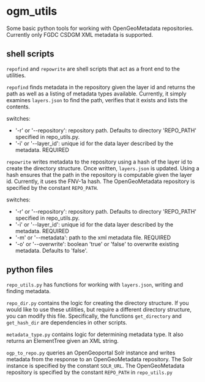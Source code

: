 # ogm_utils
Some basic python tools for working with OpenGeoMetadata repositories. Currently only FGDC CSDGM XML metadata is supported.


## shell scripts
`repofind` and `repowrite` are shell scripts that act as a front end to the utilities.

`repofind` finds metadata in the repository given the layer id and returns the path as well as a listing of metadata types available. Currently, it simply examines `layers.json` to find the path, verifies that it exists and lists the contents. 
 
switches: 
* '-r' or '--repository': repository path. Defaults to directory 'REPO_PATH' specified in repo_utils.py.
* '-i' or '--layer_id': unique id for the data layer described by the metadata. REQUIRED


`repowrite` writes metadata to the repository using a hash of the layer id to create the directory structure. Once written, `layers.json` is updated. Using a hash ensures that the path in the repository is computable given the layer id. Currently, it uses the FNV-1a hash.  The OpenGeoMetadata repository is specified by the constant `REPO_PATH`.

switches:
* '-r' or '--repository': repository path. Defaults to directory 'REPO_PATH' specified in repo_utils.py.
* '-i' or '--layer_id': unique id for the data layer described by the metadata. REQUIRED
* '-m' or '--metadata': path to the xml metadata file. REQUIRED
* '-o' or '--overwrite': boolean 'true' or 'false' to overwrite existing metadata. Defaults to 'false'.


## python files
 `repo_utils.py` has functions for working with `layers.json`, writing and finding metadata.

 `repo_dir.py` contains the logic for creating the directory structure. If you would like to use these utilities, but require a different directory structure, you can modify this file. Specifically, the functions `get_directory` and `get_hash_dir` are dependencies in other scripts.

`metadata_type.py` contains logic for determining metadata type. It also returns an ElementTree given an XML string.

`ogp_to_repo.py` queries an OpenGeoportal Solr instance and writes metadata from the response to an OpenGeoMetadata repository. The Solr instance is specified by the constant `SOLR_URL`.  The OpenGeoMetadata repository is specified by the constant `REPO_PATH` in `repo_utils.py`

